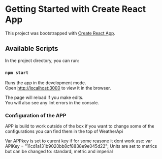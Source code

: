 # Getting Started with Create React App

This project was bootstrapped with [Create React App](https://github.com/facebook/create-react-app).

## Available Scripts

In the project directory, you can run:

### `npm start`

Runs the app in the development mode.\
Open [http://localhost:3000](http://localhost:3000) to view it in the browser.

The page will reload if you make edits.\
You will also see any lint errors in the console.

### Configuration of the APP

APP is build to work outside of the box if you want to change some of the configurations you can find them in the top of WeatherApi

Var APPkey is set to curent key if for some reasone it dont work use:
var APIKey = "11cd1a131b9020bb8cf8838e9e045d22";
Units are set to metrics but can be changed to:  standard, metric and imperial